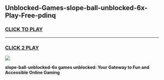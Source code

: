 
## Unblocked-Games-slope-ball-unblocked-6x-Play-Free-pdinq
<h3>
<a href="https://premium76.site?title=slope-ball-unblocked-6x&ref=19M">CLICK TO PLAY</a></h3>
<hr>

<h3>
<a href="https://premium76.site?title=slope-ball-unblocked-6x&ref=19M">CLICK 2 PLAY</a>
  
</h3>

<a href="https://premium76.site?title=slope-ball-unblocked-6x&ref=19M"><img src="https://clearcache.store/games.png"></a>


**slope-ball-unblocked-6x games unblocked: Your Gateway to Fun and Accessible Online Gaming**
